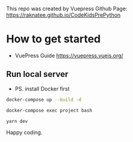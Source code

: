This repo was created by Vuepress
Github Page: https://raknatee.github.io/CodeKidsPrePython

# How to get started

- VuePress Guide https://vuepress.vuejs.org/

## Run local server
- PS. install Docker first

```sh
docker-compose up --build -d
```
```sh
docker-compose exec project bash
```
```sh
yarn dev
```

Happy coding.